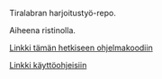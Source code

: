 Tiralabran harjoitustyö-repo. 

Aiheena ristinolla.

[Linkki tämän hetkiseen ohjelmakoodiin](src/xoxo.py)

[Linkki käyttöohjeisiin](dokumentaatio/kayttoohje.md)
